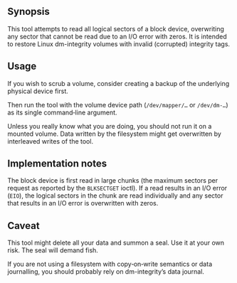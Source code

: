 ## Synopsis

This tool attempts to read all logical sectors of a block device, overwriting any sector that cannot be read due to an
I/O error with zeros. It is intended to restore Linux dm-integrity volumes with invalid (corrupted) integrity tags.

## Usage

If you wish to scrub a volume, consider creating a backup of the underlying physical device first.

Then run the tool with the volume device path (`/dev/mapper/…` or `/dev/dm-…`) as its single command‐line argument.

Unless you really know what you are doing, you should not run it on a mounted volume. Data written by the filesystem
might get overwritten by interleaved writes of the tool.

## Implementation notes

The block device is first read in large chunks (the maximum sectors per request as reported by the `BLKSECTGET` ioctl).
If a read results in an I/O error (`EIO`), the logical sectors in the chunk are read individually and any sector that
results in an I/O error is overwritten with zeros.

## Caveat

This tool might delete all your data and summon a seal. Use it at your own risk. The seal will demand fish.

If you are not using a filesystem with copy‐on‐write semantics or data journalling, you should probably rely on
dm-integrity’s data journal.
